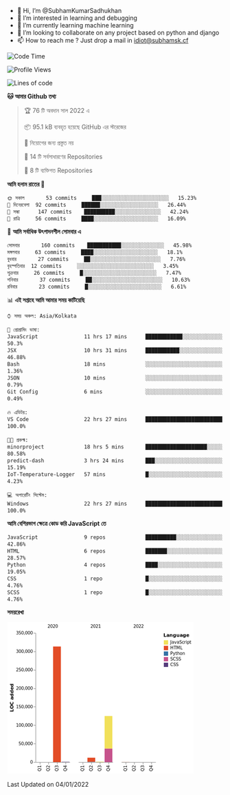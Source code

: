 - 👋 Hi, I’m @SubhamKumarSadhukhan
- 👀 I’m interested in learning and debugging
- 🌱 I’m currently learning machine learning
- 💞️ I’m looking to collaborate on any project based on python and django
- 📫 How to reach me ?
      Just drop a mail in idiot@subhamsk.cf

<!---
SubhamKumarSadhukhan/SubhamKumarSadhukhan is a ✨ special ✨ repository because its `README.md` (this file) appears on your GitHub profile.
You can click the Preview link to take a look at your changes.
--->


<!--START_SECTION:waka-->
![Code Time](http://img.shields.io/badge/Code%20Time-25%20hrs%2045%20mins-blue)

![Profile Views](http://img.shields.io/badge/%E0%A6%AA%E0%A7%8D%E0%A6%B0%E0%A7%8B%E0%A6%AB%E0%A6%BE%E0%A6%87%E0%A6%B2%20%E0%A6%A6%E0%A6%B0%E0%A7%8D%E0%A6%B6%E0%A6%A8-69-blue)

![Lines of code](https://img.shields.io/badge/%E0%A6%B9%E0%A7%8D%E0%A6%AF%E0%A6%BE%E0%A6%B2%E0%A7%8B%20%E0%A6%93%E0%A6%AF%E0%A6%BC%E0%A6%BE%E0%A6%B0%E0%A7%8D%E0%A6%B2%E0%A7%8D%E0%A6%A1%20%E0%A6%A5%E0%A7%87%E0%A6%95%E0%A7%87%20%E0%A6%86%E0%A6%AE%E0%A6%BF%20%E0%A6%B2%E0%A6%BF%E0%A6%96%E0%A7%87%E0%A6%9B%E0%A6%BF-452%20Thousand%20%E0%A6%95%E0%A7%8B%E0%A6%A1%E0%A7%87%E0%A6%B0%20%E0%A6%B2%E0%A6%BE%E0%A6%87%E0%A6%A8-blue)

**🐱 আমার Github তথ্য** 

> 🏆 76 টি অবদান সাল 2022 এ
 > 
> 📦 95.1 kB ব্যবহৃত হয়েছে GitHub এর স্টরেজের 
 > 
> 🚫 নিয়োগের জন্য প্রস্তুত নয়
 > 
> 📜 14 টি সর্বসাধারণের Repositories 
 > 
> 🔑 8 টি ব্যক্তিগত Repositories  
 > 
**আমি হলাম রাতের 🦉** 

```text
🌞 সকাল       53 commits     ███░░░░░░░░░░░░░░░░░░░░░░   15.23% 
🌆 দিনেরবেলা  92 commits     ██████░░░░░░░░░░░░░░░░░░░   26.44% 
🌃 সন্ধা      147 commits    ██████████░░░░░░░░░░░░░░░   42.24% 
🌙 রাত্রি     56 commits     ████░░░░░░░░░░░░░░░░░░░░░   16.09%

```
📅 **আমি সর্বাধিক উৎপাদনশীল সোমবার এ** 

```text
সোমবার       160 commits    ███████████░░░░░░░░░░░░░░   45.98% 
মঙ্গলবার     63 commits     ████░░░░░░░░░░░░░░░░░░░░░   18.1% 
বুধবার       27 commits     ██░░░░░░░░░░░░░░░░░░░░░░░   7.76% 
বৃহস্পতিবার  12 commits     ░░░░░░░░░░░░░░░░░░░░░░░░░   3.45% 
শুক্রবার     26 commits     █░░░░░░░░░░░░░░░░░░░░░░░░   7.47% 
শনিবার       37 commits     ██░░░░░░░░░░░░░░░░░░░░░░░   10.63% 
রবিবার       23 commits     █░░░░░░░░░░░░░░░░░░░░░░░░   6.61%

```


📊 **এই সপ্তাহে আমি আমার সময় কাটিয়েছি** 

```text
⌚︎ সময় অঞ্চল: Asia/Kolkata

💬 প্রোগ্রামিং ভাষা: 
JavaScript               11 hrs 17 mins      ████████████░░░░░░░░░░░░░   50.3% 
JSX                      10 hrs 31 mins      ███████████░░░░░░░░░░░░░░   46.88% 
Bash                     18 mins             ░░░░░░░░░░░░░░░░░░░░░░░░░   1.36% 
JSON                     10 mins             ░░░░░░░░░░░░░░░░░░░░░░░░░   0.79% 
Git Config               6 mins              ░░░░░░░░░░░░░░░░░░░░░░░░░   0.49%

🔥 এডিটর: 
VS Code                  22 hrs 27 mins      █████████████████████████   100.0%

🐱‍💻 প্রকল্ম: 
minorproject             18 hrs 5 mins       ████████████████████░░░░░   80.58% 
predict-dash             3 hrs 24 mins       ███░░░░░░░░░░░░░░░░░░░░░░   15.19% 
IoT-Temperature-Logger   57 mins             █░░░░░░░░░░░░░░░░░░░░░░░░   4.23%

💻 অপারেটিং সিস্টেম: 
Windows                  22 hrs 27 mins      █████████████████████████   100.0%

```

**আমি বেশিরভাগ ক্ষেত্রে কোড করি JavaScript তে** 

```text
JavaScript               9 repos             ██████████░░░░░░░░░░░░░░░   42.86% 
HTML                     6 repos             ███████░░░░░░░░░░░░░░░░░░   28.57% 
Python                   4 repos             ████░░░░░░░░░░░░░░░░░░░░░   19.05% 
CSS                      1 repo              █░░░░░░░░░░░░░░░░░░░░░░░░   4.76% 
SCSS                     1 repo              █░░░░░░░░░░░░░░░░░░░░░░░░   4.76%

```


**সময়রেখা**

![Chart not found](https://raw.githubusercontent.com/SubhamKumarSadhukhan/SubhamKumarSadhukhan/main/charts/bar_graph.png) 


 Last Updated on 04/01/2022
<!--END_SECTION:waka-->
